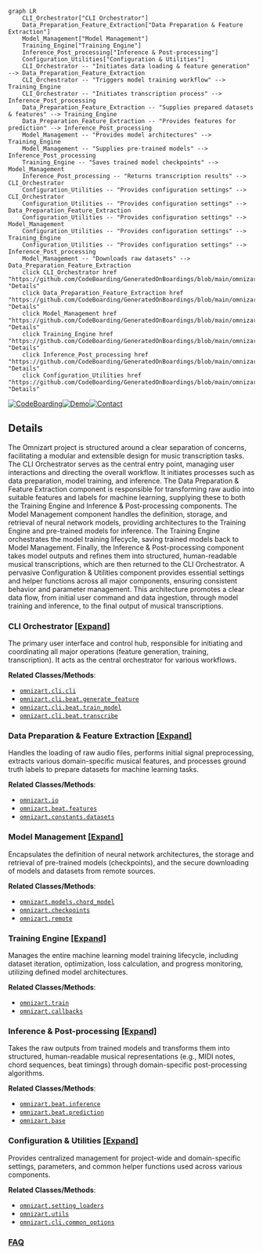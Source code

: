```mermaid
graph LR
    CLI_Orchestrator["CLI Orchestrator"]
    Data_Preparation_Feature_Extraction["Data Preparation & Feature Extraction"]
    Model_Management["Model Management"]
    Training_Engine["Training Engine"]
    Inference_Post_processing["Inference & Post-processing"]
    Configuration_Utilities["Configuration & Utilities"]
    CLI_Orchestrator -- "Initiates data loading & feature generation" --> Data_Preparation_Feature_Extraction
    CLI_Orchestrator -- "Triggers model training workflow" --> Training_Engine
    CLI_Orchestrator -- "Initiates transcription process" --> Inference_Post_processing
    Data_Preparation_Feature_Extraction -- "Supplies prepared datasets & features" --> Training_Engine
    Data_Preparation_Feature_Extraction -- "Provides features for prediction" --> Inference_Post_processing
    Model_Management -- "Provides model architectures" --> Training_Engine
    Model_Management -- "Supplies pre-trained models" --> Inference_Post_processing
    Training_Engine -- "Saves trained model checkpoints" --> Model_Management
    Inference_Post_processing -- "Returns transcription results" --> CLI_Orchestrator
    Configuration_Utilities -- "Provides configuration settings" --> CLI_Orchestrator
    Configuration_Utilities -- "Provides configuration settings" --> Data_Preparation_Feature_Extraction
    Configuration_Utilities -- "Provides configuration settings" --> Model_Management
    Configuration_Utilities -- "Provides configuration settings" --> Training_Engine
    Configuration_Utilities -- "Provides configuration settings" --> Inference_Post_processing
    Model_Management -- "Downloads raw datasets" --> Data_Preparation_Feature_Extraction
    click CLI_Orchestrator href "https://github.com/CodeBoarding/GeneratedOnBoardings/blob/main/omnizart/CLI_Orchestrator.md" "Details"
    click Data_Preparation_Feature_Extraction href "https://github.com/CodeBoarding/GeneratedOnBoardings/blob/main/omnizart/Data_Preparation_Feature_Extraction.md" "Details"
    click Model_Management href "https://github.com/CodeBoarding/GeneratedOnBoardings/blob/main/omnizart/Model_Management.md" "Details"
    click Training_Engine href "https://github.com/CodeBoarding/GeneratedOnBoardings/blob/main/omnizart/Training_Engine.md" "Details"
    click Inference_Post_processing href "https://github.com/CodeBoarding/GeneratedOnBoardings/blob/main/omnizart/Inference_Post_processing.md" "Details"
    click Configuration_Utilities href "https://github.com/CodeBoarding/GeneratedOnBoardings/blob/main/omnizart/Configuration_Utilities.md" "Details"
```

[![CodeBoarding](https://img.shields.io/badge/Generated%20by-CodeBoarding-9cf?style=flat-square)](https://github.com/CodeBoarding/GeneratedOnBoardings)[![Demo](https://img.shields.io/badge/Try%20our-Demo-blue?style=flat-square)](https://www.codeboarding.org/demo)[![Contact](https://img.shields.io/badge/Contact%20us%20-%20contact@codeboarding.org-lightgrey?style=flat-square)](mailto:contact@codeboarding.org)

## Details

The Omnizart project is structured around a clear separation of concerns, facilitating a modular and extensible design for music transcription tasks. The CLI Orchestrator serves as the central entry point, managing user interactions and directing the overall workflow. It initiates processes such as data preparation, model training, and inference. The Data Preparation & Feature Extraction component is responsible for transforming raw audio into suitable features and labels for machine learning, supplying these to both the Training Engine and Inference & Post-processing components. The Model Management component handles the definition, storage, and retrieval of neural network models, providing architectures to the Training Engine and pre-trained models for inference. The Training Engine orchestrates the model training lifecycle, saving trained models back to Model Management. Finally, the Inference & Post-processing component takes model outputs and refines them into structured, human-readable musical transcriptions, which are then returned to the CLI Orchestrator. A pervasive Configuration & Utilities component provides essential settings and helper functions across all major components, ensuring consistent behavior and parameter management. This architecture promotes a clear data flow, from initial user command and data ingestion, through model training and inference, to the final output of musical transcriptions.

### CLI Orchestrator [[Expand]](./CLI_Orchestrator.md)
The primary user interface and control hub, responsible for initiating and coordinating all major operations (feature generation, training, transcription). It acts as the central orchestrator for various workflows.


**Related Classes/Methods**:

- <a href="https://github.com/Music-and-Culture-Technology-Lab/omnizart/blob/master/omnizart/cli/cli.py" target="_blank" rel="noopener noreferrer">`omnizart.cli.cli`</a>
- <a href="https://github.com/Music-and-Culture-Technology-Lab/omnizart/blob/master/omnizart/cli/beat/generate_feature.py" target="_blank" rel="noopener noreferrer">`omnizart.cli.beat.generate_feature`</a>
- <a href="https://github.com/Music-and-Culture-Technology-Lab/omnizart/blob/master/omnizart/cli/beat/train_model.py" target="_blank" rel="noopener noreferrer">`omnizart.cli.beat.train_model`</a>
- <a href="https://github.com/Music-and-Culture-Technology-Lab/omnizart/blob/master/omnizart/cli/beat/transcribe.py" target="_blank" rel="noopener noreferrer">`omnizart.cli.beat.transcribe`</a>


### Data Preparation & Feature Extraction [[Expand]](./Data_Preparation_Feature_Extraction.md)
Handles the loading of raw audio files, performs initial signal preprocessing, extracts various domain-specific musical features, and processes ground truth labels to prepare datasets for machine learning tasks.


**Related Classes/Methods**:

- <a href="https://github.com/Music-and-Culture-Technology-Lab/omnizart/blob/master/omnizart/io.py" target="_blank" rel="noopener noreferrer">`omnizart.io`</a>
- <a href="https://github.com/Music-and-Culture-Technology-Lab/omnizart/blob/master/omnizart/beat/features.py" target="_blank" rel="noopener noreferrer">`omnizart.beat.features`</a>
- <a href="https://github.com/Music-and-Culture-Technology-Lab/omnizart/blob/master/omnizart/constants/datasets.py" target="_blank" rel="noopener noreferrer">`omnizart.constants.datasets`</a>


### Model Management [[Expand]](./Model_Management.md)
Encapsulates the definition of neural network architectures, the storage and retrieval of pre-trained models (checkpoints), and the secure downloading of models and datasets from remote sources.


**Related Classes/Methods**:

- <a href="https://github.com/Music-and-Culture-Technology-Lab/omnizart/blob/master/omnizart/models/chord_model.py" target="_blank" rel="noopener noreferrer">`omnizart.models.chord_model`</a>
- <a href="https://github.com/Music-and-Culture-Technology-Lab/omnizart/blob/master/omnizart/checkpoints" target="_blank" rel="noopener noreferrer">`omnizart.checkpoints`</a>
- <a href="https://github.com/Music-and-Culture-Technology-Lab/omnizart/blob/master/omnizart/remote.py" target="_blank" rel="noopener noreferrer">`omnizart.remote`</a>


### Training Engine [[Expand]](./Training_Engine.md)
Manages the entire machine learning model training lifecycle, including dataset iteration, optimization, loss calculation, and progress monitoring, utilizing defined model architectures.


**Related Classes/Methods**:

- <a href="https://github.com/Music-and-Culture-Technology-Lab/omnizart/blob/master/omnizart/train.py" target="_blank" rel="noopener noreferrer">`omnizart.train`</a>
- <a href="https://github.com/Music-and-Culture-Technology-Lab/omnizart/blob/master/omnizart/callbacks.py" target="_blank" rel="noopener noreferrer">`omnizart.callbacks`</a>


### Inference & Post-processing [[Expand]](./Inference_Post_processing.md)
Takes the raw outputs from trained models and transforms them into structured, human-readable musical representations (e.g., MIDI notes, chord sequences, beat timings) through domain-specific post-processing algorithms.


**Related Classes/Methods**:

- <a href="https://github.com/Music-and-Culture-Technology-Lab/omnizart/blob/master/omnizart/beat/inference.py" target="_blank" rel="noopener noreferrer">`omnizart.beat.inference`</a>
- <a href="https://github.com/Music-and-Culture-Technology-Lab/omnizart/blob/master/omnizart/beat/prediction.py" target="_blank" rel="noopener noreferrer">`omnizart.beat.prediction`</a>
- <a href="https://github.com/Music-and-Culture-Technology-Lab/omnizart/blob/master/omnizart/base.py" target="_blank" rel="noopener noreferrer">`omnizart.base`</a>


### Configuration & Utilities [[Expand]](./Configuration_Utilities.md)
Provides centralized management for project-wide and domain-specific settings, parameters, and common helper functions used across various components.


**Related Classes/Methods**:

- <a href="https://github.com/Music-and-Culture-Technology-Lab/omnizart/blob/master/omnizart/setting_loaders.py" target="_blank" rel="noopener noreferrer">`omnizart.setting_loaders`</a>
- <a href="https://github.com/Music-and-Culture-Technology-Lab/omnizart/blob/master/omnizart/utils.py" target="_blank" rel="noopener noreferrer">`omnizart.utils`</a>
- <a href="https://github.com/Music-and-Culture-Technology-Lab/omnizart/blob/master/omnizart/cli/common_options.py" target="_blank" rel="noopener noreferrer">`omnizart.cli.common_options`</a>




### [FAQ](https://github.com/CodeBoarding/GeneratedOnBoardings/tree/main?tab=readme-ov-file#faq)
